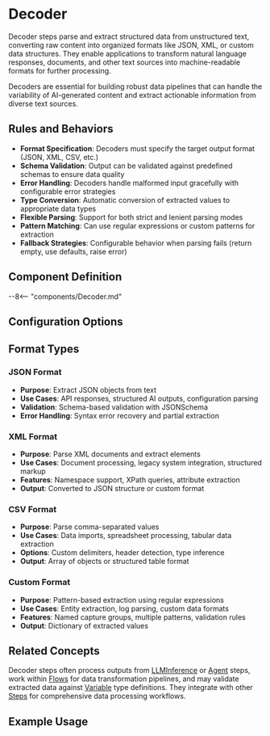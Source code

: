 # Decoder

Decoder steps parse and extract structured data from unstructured text, converting raw content into organized formats like JSON, XML, or custom data structures. They enable applications to transform natural language responses, documents, and other text sources into machine-readable formats for further processing.

Decoders are essential for building robust data pipelines that can handle the variability of AI-generated content and extract actionable information from diverse text sources.

## Rules and Behaviors

- **Format Specification**: Decoders must specify the target output format (JSON, XML, CSV, etc.)
- **Schema Validation**: Output can be validated against predefined schemas to ensure data quality
- **Error Handling**: Decoders handle malformed input gracefully with configurable error strategies
- **Type Conversion**: Automatic conversion of extracted values to appropriate data types
- **Flexible Parsing**: Support for both strict and lenient parsing modes
- **Pattern Matching**: Can use regular expressions or custom patterns for extraction
- **Fallback Strategies**: Configurable behavior when parsing fails (return empty, use defaults, raise error)

## Component Definition

--8<-- "components/Decoder.md"

## Configuration Options

## Format Types

### JSON Format
- **Purpose**: Extract JSON objects from text
- **Use Cases**: API responses, structured AI outputs, configuration parsing
- **Validation**: Schema-based validation with JSONSchema
- **Error Handling**: Syntax error recovery and partial extraction

### XML Format
- **Purpose**: Parse XML documents and extract elements
- **Use Cases**: Document processing, legacy system integration, structured markup
- **Features**: Namespace support, XPath queries, attribute extraction
- **Output**: Converted to JSON structure or custom format

### CSV Format
- **Purpose**: Parse comma-separated values
- **Use Cases**: Data imports, spreadsheet processing, tabular data extraction
- **Options**: Custom delimiters, header detection, type inference
- **Output**: Array of objects or structured table format

### Custom Format
- **Purpose**: Pattern-based extraction using regular expressions
- **Use Cases**: Entity extraction, log parsing, custom data formats
- **Features**: Named capture groups, multiple patterns, validation rules
- **Output**: Dictionary of extracted values

## Related Concepts

Decoder steps often process outputs from [LLMInference](llm-inference.md) or [Agent](agent.md) steps, work within [Flows](../Concepts/flow.md) for data transformation pipelines, and may validate extracted data against [Variable](../Concepts/variable.md) type definitions. They integrate with other [Steps](../Concepts/step.md) for comprehensive data processing workflows.

## Example Usage
